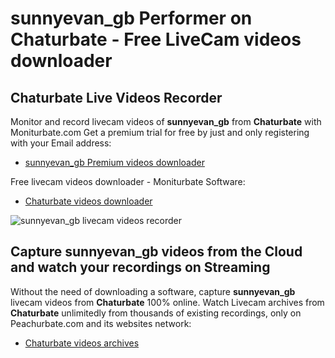 # sunnyevan_gb Performer on Chaturbate - Free LiveCam videos downloader

## Chaturbate Live Videos Recorder

Monitor and record livecam videos of **sunnyevan_gb** from **Chaturbate** with Moniturbate.com
Get a premium trial for free by just and only registering with your Email address:
* [sunnyevan_gb Premium videos downloader](https://moniturbate.com/request-demo-licence-key.html)

Free livecam videos downloader - Moniturbate Software:
* [Chaturbate videos downloader](https://moniturbate.com/moniturbate-download-software.html)

![sunnyevan_gb livecam videos recorder](https://peachurnet.com/templates/moniturbate-software.png)


## Capture sunnyevan_gb videos from the Cloud and watch your recordings on Streaming

Without the need of downloading a software, capture **sunnyevan_gb** livecam videos from **Chaturbate** 100% online.
Watch Livecam archives from **Chaturbate** unlimitedly from thousands of existing recordings, only on Peachurbate.com and its websites network:
* [Chaturbate videos archives](https://peachurnet.com/)